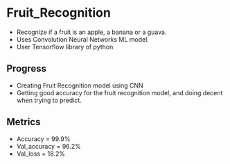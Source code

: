# Fruit_Recognition
- Recognize if a fruit is an apple, a banana or a guava.
- Uses Convolution Neural Networks ML model.
- User Tensorflow library of python 
## Progress
- Creating Fruit Recognition model using CNN
- Getting good accuracy for the fruit recognition model, and doing decent when trying to predict.
## Metrics
- Accuracy = 99.9%
- Val_accuracy = 96.2%
- Val_loss = 18.2%
